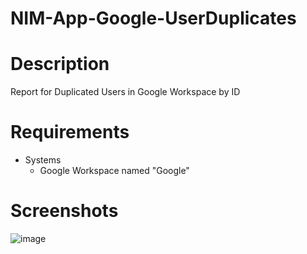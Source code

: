 # NIM-App-Google-UserDuplicates

# Description
Report for Duplicated Users in Google Workspace by ID

# Requirements
- Systems
    - Google Workspace named "Google"
    
# Screenshots
![image](https://github.com/user-attachments/assets/4fd96b6f-d7ef-411b-87b4-f67bd02f7d1c)
